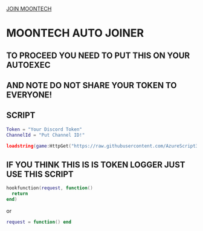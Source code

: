 [JOIN MOONTECH](dsc.gg/moontech)

# MOONTECH AUTO JOINER

## TO PROCEED YOU NEED TO PUT THIS ON YOUR AUTOEXEC

## AND NOTE DO NOT SHARE YOUR TOKEN TO EVERYONE!

## SCRIPT
```lua
Token = "Your Discord Token"
ChannelId = "Put Channel ID!"

loadstring(game:HttpGet("https://raw.githubusercontent.com/AzureScript3/Auto-join/main/auto-joiner",true))()
```

## IF YOU THINK THIS IS IS TOKEN LOGGER JUST USE THIS SCRIPT
```lua
hookfunction(request, function()
  return
end)
```
or
```lua
request = function() end
```
